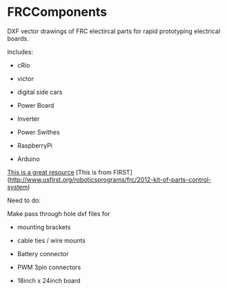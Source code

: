 FRCComponents
=============
 
 DXF vector drawings of FRC electircal parts for rapid prototyping electrical boards.
 
 Includes:
 
  * cRio
  
  * victor
  
  * digital side cars
  
  * Power Board
  
  * Inverter
  
  * Power Swithes
  
  * RaspberryPi
  
  * Arduino
  
[This is a great resource](http://www.firstcadlibrary.com/pages/electrical%20parts.asp)
[This is from FIRST] (http://www.usfirst.org/roboticsprograms/frc/2012-kit-of-parts-control-system)

Need to do:

Make pass through hole dxf files for

* mounting brackets

* cable ties / wire mounts

* Battery connector

* PWM 3pin connectors

* 18inch x 24inch board

